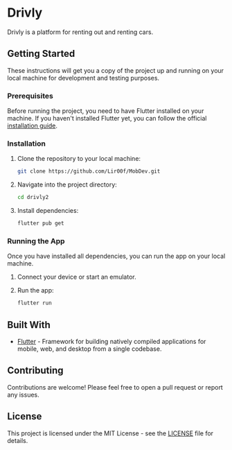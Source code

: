 # Drivly

Drivly is a platform for renting out and renting cars.

## Getting Started

These instructions will get you a copy of the project up and running on your local machine for development and testing purposes.

### Prerequisites

Before running the project, you need to have Flutter installed on your machine. If you haven't installed Flutter yet, you can follow the official [installation guide](https://flutter.dev/docs/get-started/install).

### Installation

1. Clone the repository to your local machine:

    ```bash
    git clone https://github.com/Lir00f/MobDev.git
    ```

2. Navigate into the project directory:

    ```bash
    cd drivly2
    ```

3. Install dependencies:

    ```bash
    flutter pub get
    ```

### Running the App

Once you have installed all dependencies, you can run the app on your local machine.

1. Connect your device or start an emulator.

2. Run the app:

    ```bash
    flutter run
    ```

## Built With

- [Flutter](https://flutter.dev/) - Framework for building natively compiled applications for mobile, web, and desktop from a single codebase.

## Contributing

Contributions are welcome! Please feel free to open a pull request or report any issues.

## License

This project is licensed under the MIT License - see the [LICENSE](LICENSE) file for details.
